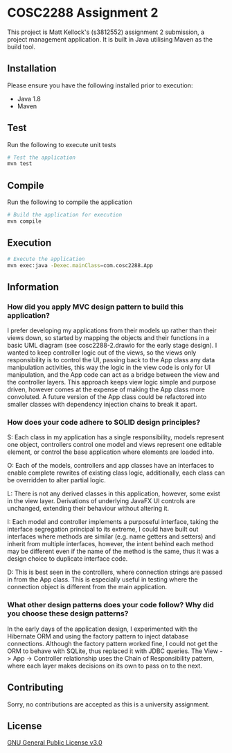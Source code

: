 # COSC2288 Assignment 2

This project is Matt Kellock's (s3812552) assignment 2 submission, a project management application.
It is built in Java utilising Maven as the build tool.

## Installation

Please ensure you have the following installed prior to execution:

- Java 1.8
- Maven

## Test

Run the following to execute unit tests

```bash
# Test the application
mvn test
```

## Compile

Run the following to compile the application

```bash
# Build the application for execution
mvn compile
```

## Execution

```bash
# Execute the application
mvn exec:java -Dexec.mainClass=com.cosc2288.App
```

## Information

### How did you apply MVC design pattern to build this application?

I prefer developing my applications from their models up rather than their views down, so started by mapping the objects and their functions in a basic UML diagram (see cosc2288-2.drawio for the early stage design). I wanted to keep controller logic out of the views, so the views only responsibility is to control the UI, passing back to the App class any data manipulation activities, this way the logic in the view code is only for UI manipulation, and the App code can act as a bridge between the view and the controller layers. This approach keeps view logic simple and purpose driven, however comes at the expense of making the App class more convoluted. A future version of the App class could be refactored into smaller classes with dependency injection chains to break it apart.

### How does your code adhere to SOLID design principles?

S: Each class in my application has a single responsibility, models represent one object, controllers control one model and views represent one editable element, or control the base application where elements are loaded into.

O: Each of the models, controllers and app classes have an interfaces to enable complete rewrites of existing class logic, additionally, each class can be overridden to alter partial logic.

L: There is not any derived classes in this application, however, some exist in the view layer. Derivations of underlying JavaFX UI controls are unchanged, extending their behaviour without altering it.

I: Each model and controller implements a purposeful interface, taking the interface segregation principal to its extreme, I could have built out interfaces where methods are similar (e.g. name getters and setters) and inherit from multiple interfaces, however, the intent behind each method may be different even if the name of the method is the same, thus it was a design choice to duplicate interface code.

D: This is best seen in the controllers, where connection strings are passed in from the App class. This is especially useful in testing where the connection object is different from the main application.

### What other design patterns does your code follow? Why did you choose these design patterns?

In the early days of the application design, I experimented with the Hibernate ORM and using the factory pattern to inject database connections. Although the factory pattern worked fine, I could not get the ORM to behave with SQLite, thus replaced it with JDBC queries. The View -> App -> Controller relationship uses the Chain of Responsibility pattern, where each layer makes decisions on its own to pass on to the next.

## Contributing

Sorry, no contributions are accepted as this is a university assignment.

## License

[GNU General Public License v3.0](https://choosealicense.com/licenses/gpl-3.0/)
